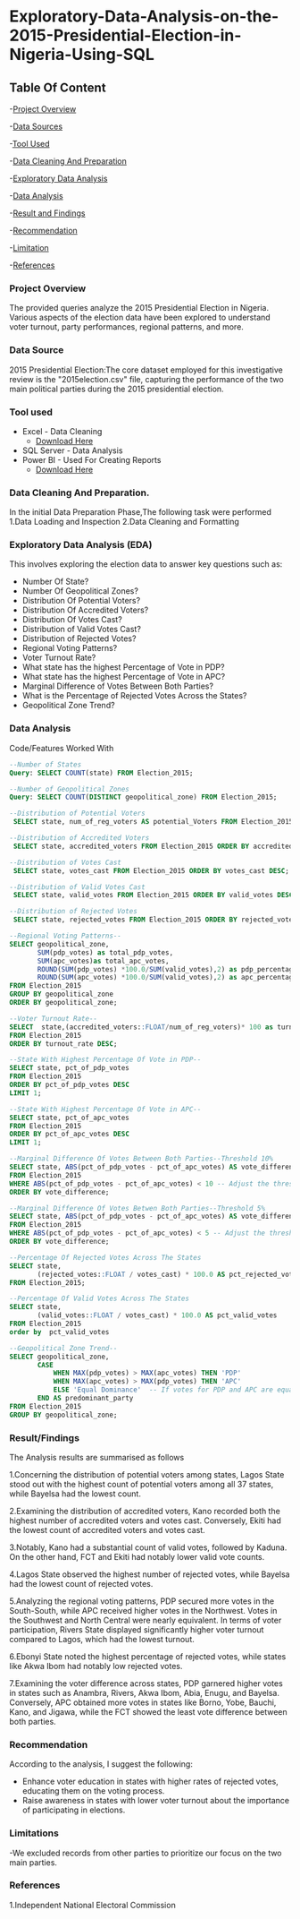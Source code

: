 # Exploratory-Data-Analysis-on-the-2015-Presidential-Election-in-Nigeria-Using-SQL

## Table Of Content
 -[Project Overview](#project-overview)
 
 -[Data Sources](#data-source)

 -[Tool Used](#tool-used)

 -[Data Cleaning And Preparation](#data-cleaning-and-preparation)

 -[Exploratory Data Analysis](#exploratory-data-analysis)

 -[Data Analysis](#data-analysis)

 -[Result and Findings](#result-and-findings)

 -[Recommendation](#recommendation)

 -[Limitation](#limitations)

 -[References](#references)

### Project Overview

The provided queries analyze the 2015 Presidential Election in Nigeria. Various aspects of the election data have been explored to understand voter turnout, party performances, regional patterns, and more.

### Data Source

2015 Presidential Election:The core dataset employed for this investigative review is the "2015election.csv" file, capturing the performance of the two main political parties during the 2015 presidential election.

### Tool used

- Excel - Data Cleaning
  - [Download Here](https://microsoft.com)
- SQL Server - Data Analysis
- Power BI - Used For Creating Reports
  - [Download Here](https://powerbi.microsoft.com)
    
### Data Cleaning And Preparation.

In the initial Data Preparation Phase,The following task were performed
1.Data Loading and Inspection
2.Data Cleaning and Formatting

### Exploratory Data Analysis (EDA)
This involves exploring the election data to answer key questions such as:
- Number Of State?
- Number Of Geopolitical Zones?
- Distribution Of Potential Voters?
- Distribution Of Accredited Voters?
- Distribution Of Votes Cast?
- Distribution of Valid Votes Cast?
- Distribution of Rejected Votes?
- Regional Voting Patterns?
- Voter Turnout Rate?
- What state has the highest Percentage of Vote in PDP?
- What state has the highest Percentage of Vote in APC?
- Marginal Difference of Votes Between Both Parties?
- What is the Percentage of Rejected Votes Across the States?
- Geopolitical Zone Trend?
  
### Data Analysis
Code/Features Worked With
```SQL
--Number of States
Query: SELECT COUNT(state) FROM Election_2015;

--Number of Geopolitical Zones
Query: SELECT COUNT(DISTINCT geopolitical_zone) FROM Election_2015;

--Distribution of Potential Voters
 SELECT state, num_of_reg_voters AS potential_Voters FROM Election_2015 ORDER BY num_of_reg_voters DESC;

--Distribution of Accredited Voters
 SELECT state, accredited_voters FROM Election_2015 ORDER BY accredited_voters DESC;

--Distribution of Votes Cast
 SELECT state, votes_cast FROM Election_2015 ORDER BY votes_cast DESC;

--Distribution of Valid Votes Cast
 SELECT state, valid_votes FROM Election_2015 ORDER BY valid_votes DESC;

--Distribution of Rejected Votes
 SELECT state, rejected_votes FROM Election_2015 ORDER BY rejected_votes DESC;

--Regional Voting Patterns--
SELECT geopolitical_zone,
       SUM(pdp_votes) as total_pdp_votes,
	   SUM(apc_votes)as total_apc_votes,
	   ROUND(SUM(pdp_votes) *100.0/SUM(valid_votes),2) as pdp_percentage,
	   ROUND(SUM(apc_votes) *100.0/SUM(valid_votes),2) as apc_percentage
FROM Election_2015
GROUP BY geopolitical_zone
ORDER BY geopolitical_zone;

--Voter Turnout Rate--
SELECT  state,(accredited_voters::FLOAT/num_of_reg_voters)* 100 as turnout_rate
FROM Election_2015
ORDER BY turnout_rate DESC;

--State With Highest Percentage Of Vote in PDP--
SELECT state, pct_of_pdp_votes
FROM Election_2015
ORDER BY pct_of_pdp_votes DESC
LIMIT 1;

--State With Highest Percentage Of Vote in APC--
SELECT state, pct_of_apc_votes
FROM Election_2015
ORDER BY pct_of_apc_votes DESC
LIMIT 1;

--Marginal Difference Of Votes Between Both Parties--Threshold 10%
SELECT state, ABS(pct_of_pdp_votes - pct_of_apc_votes) AS vote_difference
FROM Election_2015
WHERE ABS(pct_of_pdp_votes - pct_of_apc_votes) < 10 -- Adjust the threshold (5 in this case) for the maximum acceptable difference
ORDER BY vote_difference;

--Marginal Difference Of Votes Betwen Both Parties--Threshold 5%
SELECT state, ABS(pct_of_pdp_votes - pct_of_apc_votes) AS vote_difference
FROM Election_2015
WHERE ABS(pct_of_pdp_votes - pct_of_apc_votes) < 5 -- Adjust the threshold (5 in this case) for the maximum acceptable difference
ORDER BY vote_difference;

--Percentage Of Rejected Votes Across The States
SELECT state,
       (rejected_votes::FLOAT / votes_cast) * 100.0 AS pct_rejected_votes
FROM Election_2015;

--Percentage Of Valid Votes Across The States
SELECT state,
       (valid_votes::FLOAT / votes_cast) * 100.0 AS pct_valid_votes
FROM Election_2015
order by  pct_valid_votes 

--Geopolitical Zone Trend--
SELECT geopolitical_zone,
       CASE
           WHEN MAX(pdp_votes) > MAX(apc_votes) THEN 'PDP'
           WHEN MAX(apc_votes) > MAX(pdp_votes) THEN 'APC'
           ELSE 'Equal Dominance'  -- If votes for PDP and APC are equal
       END AS predominant_party
FROM Election_2015
GROUP BY geopolitical_zone;
```
### Result/Findings
The Analysis results are summarised as follows

1.Concerning the distribution of potential voters among states, Lagos State stood out with the highest count of potential voters among all 37 states, while Bayelsa had the lowest count.

2.Examining the distribution of accredited voters, Kano recorded both the highest number of accredited voters and votes cast. Conversely, Ekiti had the lowest count of accredited voters and votes cast.

3.Notably, Kano had a substantial count of valid votes, followed by Kaduna. On the other hand, FCT and Ekiti had notably lower valid vote counts.

4.Lagos State observed the highest number of rejected votes, while Bayelsa had the lowest count of rejected votes.

5.Analyzing the regional voting patterns, PDP secured more votes in the South-South, while APC received higher votes in the Northwest. Votes in the Southwest and North Central were nearly equivalent. In terms of voter participation, Rivers State displayed significantly higher voter turnout compared to Lagos, which had the lowest turnout.

6.Ebonyi State noted the highest percentage of rejected votes, while states like Akwa Ibom had notably low rejected votes.

7.Examining the voter difference across states, PDP garnered higher votes in states such as Anambra, Rivers, Akwa Ibom, Abia, Enugu, and Bayelsa. Conversely, APC obtained more votes in states like Borno, Yobe, Bauchi, Kano, and Jigawa, while the FCT showed the least vote difference between both parties.

### Recommendation

According to the analysis, I suggest the following:

 - Enhance voter education in states with higher rates of rejected votes, educating them on the voting process.
 - Raise awareness in states with lower voter turnout about the importance of participating in elections.

### Limitations

 -We excluded records from other parties to prioritize our focus on the two main parties.

 ### References
 1.Independent National Electoral Commission








